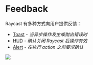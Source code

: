 # Feedback

Raycast 有多种方式向用户提供反馈：

* [Toast](toast.md) _- 当异步操作发生或抛出错误时_
* [HUD](hud.md) _- 确认关闭 Raycast 后操作有效_
* [Alert](alert.md) _- 在执行 action 之前要求确认_

![](../../.gitbook/assets/toast.png)
